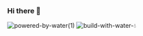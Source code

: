 ### Hi there 👋

![powered-by-water(1)](https://user-images.githubusercontent.com/72017185/211311061-35e4d3d1-b4a6-4f90-957f-68bad39fb70c.svg)
![build-with-water-💧](https://user-images.githubusercontent.com/72017185/211311898-1a8d1801-24b2-43ff-97b4-a49160ffc0af.svg)
